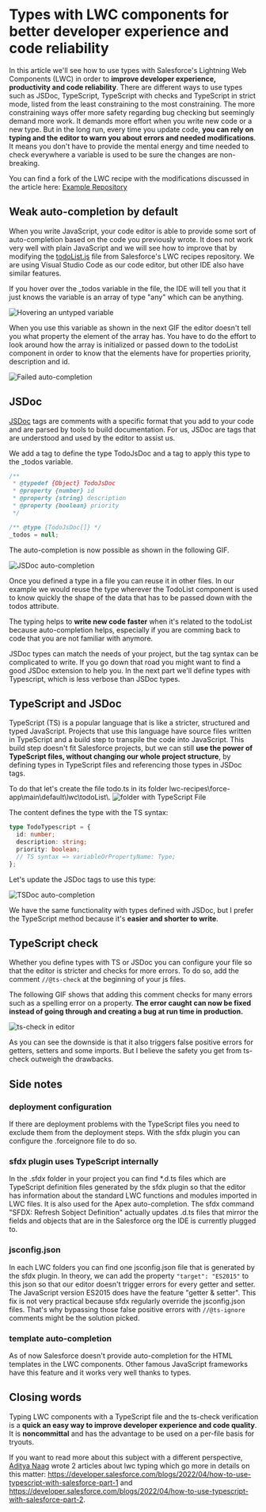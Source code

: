 # Types with LWC components for better developer experience and code reliability

In this article we'll see how to use types with Salesforce's Lightning Web Components (LWC) in order to **improve developer experience, productivity and code reliability**. There are different ways to use types such as JSDoc, TypeScript, TypeScript with checks and TypeScript in strict mode, listed from the least constraining to the most constraining.
The more constraining ways offer more safety regarding bug checking but seemingly demand more work. It demands more effort when you write new code or a new type. But in the long run, every time you update code, **you can rely on typing and the editor to warn you about errors and needed modifications**. It means you don't have to provide the mental energy and time needed to check everywhere a variable is used to be sure the changes are non-breaking.

You can find a fork of the LWC
recipe with the modifications discussed in the article here: [Example Repository](https://github.com/trailheadapps/lwc-recipes/compare/main...GuillaumeBonnet:lwc-recipes:typing-todo-list)

## Weak auto-completion by default

When you write JavaScript, your code editor is able to provide some sort of auto-completion based on the code you previously wrote. It does not work very well with plain JavaScript and we will see how to improve that by modifying the [todoList.js](https://github.com/trailheadapps/lwc-recipes/blob/main/force-app/main/default/lwc/todoList/todoList.js) file from Salesforce's LWC recipes repository. We are using Visual Studio Code as our code editor, but other IDE also have similar features.

If you hover over the \_todos variable in the file, the IDE will tell you that it just knows the variable is an array of type "any" which can be anything.

![Hovering an untyped variable](var-hover-any.png)

When you use this variable as shown in the next GIF the editor doesn't tell you what property the element of the array has. You have to do the effort to look around how the array is initialized or passed down to the todoList component in order to know that the elements have for properties priority, description and id.

![Failed auto-completion](failed-auto-completion.gif)

## JSDoc

[JSDoc](https://jsdoc.app/about-getting-started.html) tags are comments with a specific format that you add to your code and are parsed by tools to build documentation. For us, JSDoc are tags that are understood and used by the editor to assist us.

We add a tag to define the type TodoJsDoc and a tag to apply this type to the \_todos variable.

```javascript
/**
 * @typedef {Object} TodoJsDoc
 * @property {number} id
 * @property {string} description
 * @property {boolean} priority
 */

/** @type {TodoJsDoc[]} */
_todos = null;
```

The auto-completion is now possible as shown in the following GIF.

![JSDoc auto-completion](JSDoc-auto-completion.gif)

Once you defined a type in a file you can reuse it in other files. In our example we would reuse the type wherever the TodoList component is used to know quickly the shape of the data that has to be passed down with the todos attribute.

The typing helps to **write new code faster** when it's related to the todoList because auto-completion helps, especially if you are comming back to code that you are not familiar with anymore.

JSDoc types can match the needs of your project, but the tag syntax can be complicated to write. If you go down that road you might want to find a good JSDoc extension to help you.
In the next part we'll define types with Typescript, which is less verbose than JSDoc types.

## TypeScript and JSDoc

TypeScript (TS) is a popular language that is like a stricter, structured and typed JavaScript.
Projects that use this language have source files written in TypeScript and a build step to transpile the code into JavaScript. This build step doesn't fit Salesforce projects, but we can still **use the power of TypeScript files, without changing our whole project structure**, by defining types in TypeScript files and referencing those types in JSDoc tags.

To do that let's create the file todo.ts in its folder lwc-recipes\force-app\main\default\lwc\todoList\\.
![folder with TypeScript File](todoListFolderWithTS.png)

The content defines the type with the TS syntax:

```typescript
type TodoTypescript = {
  id: number;
  description: string;
  priority: boolean;
  // TS syntax => variableOrPropertyName: Type;
};
```

Let's update the JSDoc tags to use this type:

![TSDoc auto-completion](TSDoc-auto-completion.gif)

We have the same functionality with types defined with JSDoc, but I prefer the TypeScript method because it's **easier and shorter to write**.

## TypeScript check

Whether you define types with TS or JSDoc you can
configure your file so that the editor is stricter and checks for more errors.
To do so, add the comment `//@ts-check` at the beginning of your js files.

The following GIF shows that adding this comment checks for many errors such as a spelling error on a property. **The error caught can now be fixed instead of going through and creating a bug at run time in production.**

![ts-check in editor](TS-check.gif)

As you can see the downside is that it also triggers false positive errors for getters, setters and some imports. But I believe the safety you get from ts-check outweigh the drawbacks.

## Side notes

### deployment configuration

If there are deployment problems with the TypeScript files you need to exclude them from the deployment steps. With the sfdx plugin you can configure the .forceignore file to do so.

### sfdx plugin uses TypeScript internally

In the .sfdx folder in your project you can find \*.d.ts files which are TypeScript definition files generated by the sfdx plugin so that the editor has information about the standard LWC functions and modules imported in LWC files.
It is also used for the Apex auto-completion. The sfdx command "SFDX: Refresh Sobject Definition" actually updates .d.ts files that mirror the fields and objects that are in the Salesforce org the IDE is currently plugged to.

### jsconfig.json

In each LWC folders you can find one jsconfig.json file that is generated by the sfdx plugin. In theory, we can add the property `"target": "ES2015"` to this json so that our editor doesn't trigger errors for every getter and setter. The JavaScript version ES2015 does have the feature "getter & setter".
This fix is not very practical because sfdx regularly override the jsconfig.json files. That's why bypassing those false positive errors with `//@ts-ignore` comments might be the solution picked.

### template auto-completion

As of now Salesforce doesn't provide auto-completion for the HTML templates in the LWC components. Other famous JavaScript frameworks have this feature and it works very well thanks to types.

## Closing words

Typing LWC components with a TypeScript file and the ts-check verification is a **quick an easy way to improve developer experience and code quality**. It is **noncommittal** and has the advantage to be used on a per-file basis for tryouts.

If you want to read more about this subject with a different perspective, [Aditya Naag](https://twitter.com/adityanaag) wrote 2 articles about lwc typing which go more in details on this matter: https://developer.salesforce.com/blogs/2022/04/how-to-use-typescript-with-salesforce-part-1 and https://developer.salesforce.com/blogs/2022/04/how-to-use-typescript-with-salesforce-part-2.
